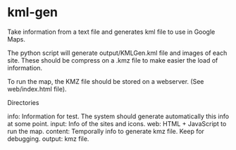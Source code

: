 # kml-gen
Take information from a text file and generates kml file to use in Google Maps.

The python script will generate output/KMLGen.kml file and images of each site. These should be compress on a .kmz file to make easier the load of information.

To run the map, the KMZ file should be stored on a webserver. (See web/index.html file).

Directories

info: Information for test. The system should generate automatically this info at some point.
input: Info of the sites and icons.
web: HTML + JavaScript to run the map.
content: Temporally info to generate kmz file. Keep for debugging.
output: kmz file.
